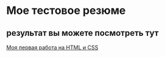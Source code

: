 # Мое тестовое резюме

## результат вы можете посмотреть тут

[Моя первая работа на HTML и CSS]([https://duckduckgo.com](https://nickel92r.github.io/testresume/))
